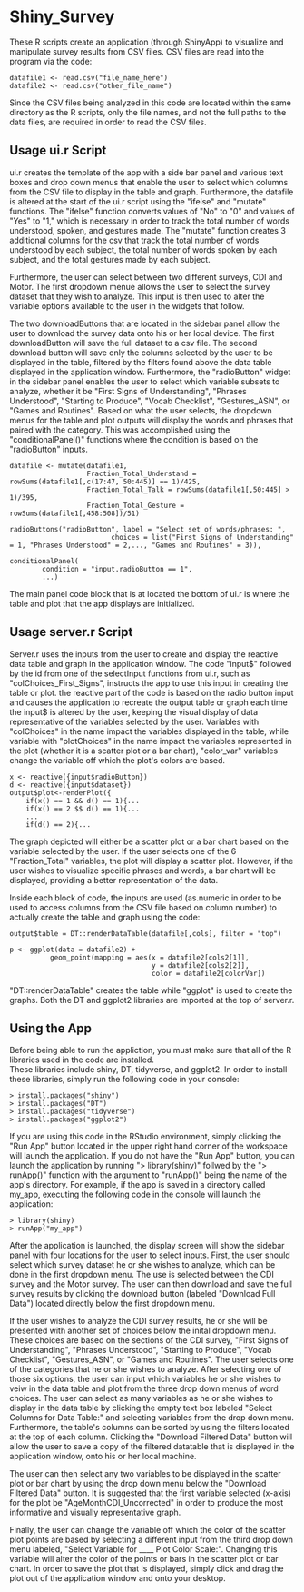 # Shiny_Survey
These R scripts create an application (through ShinyApp) to visualize and manipulate survey results from 
CSV files. CSV files are read into the program via the code:
```
datafile1 <- read.csv("file_name_here")
datafile2 <- read.csv("other_file_name")
```
Since the CSV files being analyzed in this code are located within the same directory as the R scripts, 
only the file names, and not the full paths to the data files, are required in order to read the CSV files.

## Usage ui.r Script
ui.r creates the template of the app with a side bar panel and various text boxes and drop down menus that enable the user to 
select which columns from the CSV file to display in the table and graph.  Furthermore, the datafile is altered at the start of the ui.r script using the "ifelse" and "mutate" functions.  The "ifelse" function converts values of "No" to "0" and values of "Yes" to "1," which is necessary in order to track the total number of words understood, spoken, and gestures made.  The "mutate" function creates 3 additional columns for the csv that track the total number of words understood by each subject, the total number of words spoken by each subject, and the total gestures made by each subject.  

Furthermore, the user can select between two different surveys, CDI and Motor.  The first dropdown menue allows the user to select the survey dataset that they wish to analyze.  This input is then used to alter the variable options available to the user in the widgets that follow.

The two downloadButtons that are located in the sidebar panel allow the user to download the survey data onto his or her local device.  The first downloadButton will save the full dataset to a csv file.  The second download button will save only the columns selected by the user to be displayed in the table, filtered by the filters found above the data table displayed in the application window.  Furthermore, the "radioButton" widget in the sidebar panel enables the user to select which variable subsets to analyze, whether it be "First Signs of Understanding", "Phrases Understood", "Starting to Produce", "Vocab Checklist", "Gestures_ASN", or "Games and Routines".  Based on what the user selects, the dropdown menus for the table and plot outputs will display the words and phrases that paired with the category.  This was accomplished using the "conditionalPanel()" functions where the condition is based on the "radioButton" inputs. 

```
datafile <- mutate(datafile1,
                   Fraction_Total_Understand = rowSums(datafile1[,c(17:47, 50:445)] == 1)/425,
                   Fraction_Total_Talk = rowSums(datafile1[,50:445] > 1)/395,
                   Fraction_Total_Gesture = rowSums(datafile1[,458:508])/51)
                   
radioButtons("radioButton", label = "Select set of words/phrases: ",
                         choices = list("First Signs of Understanding" = 1, "Phrases Understood" = 2,..., "Games and Routines" = 3)),

conditionalPanel(
        condition = "input.radioButton == 1",
        ...)
```
The main panel code block that is at located the bottom of ui.r is where the table and plot that the app displays are initialized.

## Usage server.r Script
Server.r uses the inputs from the user to create and display the reactive data table and graph in the application window.
The code "input$" followed by the id from one of the selectInput functions from ui.r, such as "colChoices_First_Signs", 
instructs the app to use this input in creating the table or plot.  the reactive part of the code is based on the radio button input and causes the application to recreate the output table or graph each time the input$ is altered by the user, keeping the visual display of data representative of the variables selected by the user.  Variables with "colChoices" in the name impact the variables displayed in the table, while variable with "plotChoices" in the name impact the variables represented in the plot (whether it is a scatter plot or a bar chart), "color_var" variables change the variable off which the plot's colors are based. 
```
x <- reactive({input$radioButton})
d <- reactive({input$dataset})
output$plot<-renderPlot({
    if(x() == 1 && d() == 1){...
    if(x() == 2 $$ d() == 1){...
    ...
    if(d() == 2){...
```
The graph depicted will either be a scatter plot or a bar chart based on the variable selected by the user.  If the user selects one of the 6 "Fraction_Total" variables, the plot will display a scatter plot.  However, if the user wishes to visualize specific phrases and words, a bar chart will be displayed, providing a better representation of the data.

Inside each block of code, the inputs are used (as.numeric in order to be used to access columns from the CSV 
file based on column number) to actually create the table and graph using the code: 
```
output$table = DT::renderDataTable(datafile[,cols], filter = "top")

p <- ggplot(data = datafile2) + 
          geom_point(mapping = aes(x = datafile2[cols2[1]], 
                                   y = datafile2[cols2[2]],
                                   color = datafile2[colorVar])
```
"DT::renderDataTable" creates the table while "ggplot" is used to create the graphs.  Both the DT and ggplot2 libraries are
imported at the top of server.r. 

## Using the App
Before being able to run the appliction, you must make sure that all of the R libraries used in the code are installed.  
These libraries include shiny, DT, tidyverse, and ggplot2.  In order to install these libraries, simply run the following
code in your console:
```
> install.packages("shiny")
> install.packages("DT")
> install.packages("tidyverse")
> install.packages("ggplot2")
```

If you are using this code in the RStudio environment, simply clicking the "Run App" button located in the upper right hand corner
of the workspace will launch the application.  If you do not have the "Run App" button, you can launch the application by running 
"> library(shiny)" follwed by the "> runApp()" function with the argument to "runApp()" being the name of the app's directory.  For 
example, if the app is saved in a directory called my_app, executing the following code in the console will launch the application:
```
> library(shiny)
> runApp("my_app")
```
After the application is launched, the display screen will show the sidebar panel with four locations for the user to 
select inputs.  First, the user should select which survey dataset he or she wishes to analyze, which can be done in the first dropdown menu.  The use is selected between the CDI survey and the Motor survey.  The user can then download and save the full survey results by clicking the download button (labeled "Download Full Data") located directly below the first dropdown menu.

If the user wishes to analyze the CDI survey results, he or she will be presented with another set of choices below the inital dropdown menu.  These choices are based on the sections of the CDI survey, "First Signs of Understanding", "Phrases Understood", "Starting to Produce", "Vocab Checklist", "Gestures_ASN", or "Games and Routines".  The user selects one of the categories that he or she wishes to analyze. After selecting one of those six options, the user can input which variables he or she wishes to veiw in the data table and plot from the three drop down menus of word choices.  The user can select as many variables as he or she wishes to display in the data table by clicking the empty text box labeled "Select Columns for Data Table:" and selecting variables from the drop down menu. Furthermore, the table's columns can be sorted by using the filters located at the top of each column.  Clicking the "Download Filtered Data" button will allow the user to save a copy of the filtered datatable that is displayed in the application window, onto his or her local machine.  

The user can then select any two variables to be displayed in the scatter plot or bar chart by using the drop down menu below the "Download Filtered Data" button.  It is suggested that the first variable selected (x-axis) for the plot be "AgeMonthCDI_Uncorrected" in order to produce the most informative and visually representative graph.

Finally, the user can change the variable off which the color of the scatter plot points are based by selecting a different input from
the third drop down menu labeled, "Select Variable for ____ Plot Color Scale:".  Changing this variable will alter the color of the points or bars in the scatter plot or bar chart.  In order to save the plot that is displayed, simply click and drag the plot out of the application window and onto your desktop. 

